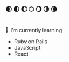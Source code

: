 ### 🌒 🌓 🌔 🌕 🌖 🌗 🌘
<br>
🌱 I’m currently learning:
<br>
<ul>
  <li>Ruby on Rails</li>
  <li>JavaScript </li>
  <li>React</li>
 </ul>


<!--
**Clem-svg/clem-svg** is a ✨ _special_ ✨ repository because its `README.md` (this file) appears on your GitHub profile.

Here are some ideas to get you started:

- 🔭 I’m currently working on ...
- 🌱 I’m currently learning ...
- 👯 I’m looking to collaborate on ...
- 🤔 I’m looking for help with ...
- 💬 Ask me about ...
- 📫 How to reach me: ...
- 😄 Pronouns: ...
- ⚡ Fun fact: ...
-->
